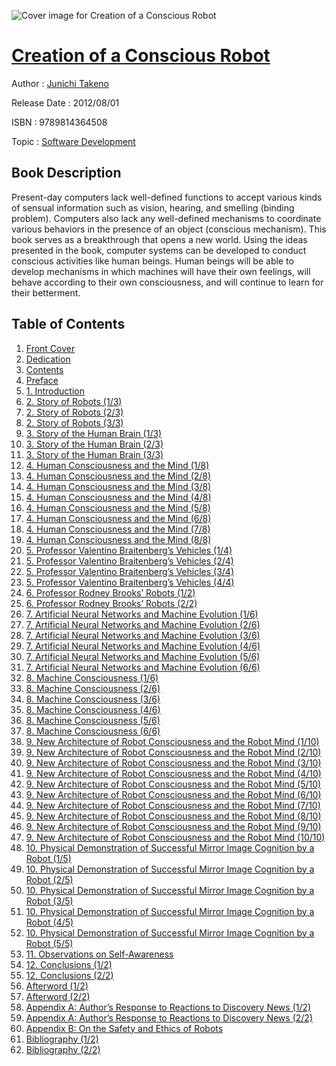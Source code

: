 ![Cover image for Creation of a Conscious Robot](https://imgdetail.ebookreading.net/cover/cover/software_development/EB9789814364508.jpg)

[Creation of a Conscious Robot](https://ebookreading.net/view/book/Creation+of+a+Conscious+Robot-EB9789814364508_1.html "Creation of a Conscious Robot")
====================================================================================================================

Author : [Junichi Takeno](https://ebookreading.net/search/author/Junichi+Takeno)

Release Date : 2012/08/01

ISBN : 9789814364508

Topic : [Software Development](https://ebookreading.net/search/category/software-development)

Book Description
-----------------

Present-day computers lack well-defined functions to accept various kinds of sensual information such as vision, hearing, and smelling (binding problem). Computers also lack any well-defined mechanisms to coordinate various behaviors in the presence of an object (conscious mechanism). This book serves as a breakthrough that opens a new world. Using the ideas presented in the book, computer systems can be developed to conduct conscious activities like human beings. Human beings will be able to develop mechanisms in which machines will have their own feelings, will behave according to their own consciousness, and will continue to learn for their betterment. 
              
Table of Contents
-----------------

1. [Front Cover](https://ebookreading.net/view/book/Creation+of+a+Conscious+Robot-EB9789814364508_1.html)
1. [Dedication](https://ebookreading.net/view/book/Creation+of+a+Conscious+Robot-EB9789814364508_2.html)
1. [Contents](https://ebookreading.net/view/book/Creation+of+a+Conscious+Robot-EB9789814364508_3.html)
1. [Preface](https://ebookreading.net/view/book/Creation+of+a+Conscious+Robot-EB9789814364508_4.html)
1. [1. Introduction](https://ebookreading.net/view/book/Creation+of+a+Conscious+Robot-EB9789814364508_5.html)
1. [2. Story of Robots (1/3)](https://ebookreading.net/view/book/Creation+of+a+Conscious+Robot-EB9789814364508_6.html)
1. [2. Story of Robots (2/3)](https://ebookreading.net/view/book/Creation+of+a+Conscious+Robot-EB9789814364508_7.html)
1. [2. Story of Robots (3/3)](https://ebookreading.net/view/book/Creation+of+a+Conscious+Robot-EB9789814364508_8.html)
1. [3. Story of the Human Brain (1/3)](https://ebookreading.net/view/book/Creation+of+a+Conscious+Robot-EB9789814364508_9.html)
1. [3. Story of the Human Brain (2/3)](https://ebookreading.net/view/book/Creation+of+a+Conscious+Robot-EB9789814364508_10.html)
1. [3. Story of the Human Brain (3/3)](https://ebookreading.net/view/book/Creation+of+a+Conscious+Robot-EB9789814364508_11.html)
1. [4. Human Consciousness and the Mind (1/8)](https://ebookreading.net/view/book/Creation+of+a+Conscious+Robot-EB9789814364508_12.html)
1. [4. Human Consciousness and the Mind (2/8)](https://ebookreading.net/view/book/Creation+of+a+Conscious+Robot-EB9789814364508_13.html)
1. [4. Human Consciousness and the Mind (3/8)](https://ebookreading.net/view/book/Creation+of+a+Conscious+Robot-EB9789814364508_14.html)
1. [4. Human Consciousness and the Mind (4/8)](https://ebookreading.net/view/book/Creation+of+a+Conscious+Robot-EB9789814364508_15.html)
1. [4. Human Consciousness and the Mind (5/8)](https://ebookreading.net/view/book/Creation+of+a+Conscious+Robot-EB9789814364508_16.html)
1. [4. Human Consciousness and the Mind (6/8)](https://ebookreading.net/view/book/Creation+of+a+Conscious+Robot-EB9789814364508_17.html)
1. [4. Human Consciousness and the Mind (7/8)](https://ebookreading.net/view/book/Creation+of+a+Conscious+Robot-EB9789814364508_18.html)
1. [4. Human Consciousness and the Mind (8/8)](https://ebookreading.net/view/book/Creation+of+a+Conscious+Robot-EB9789814364508_19.html)
1. [5. Professor Valentino Braitenberg’s Vehicles (1/4)](https://ebookreading.net/view/book/Creation+of+a+Conscious+Robot-EB9789814364508_20.html)
1. [5. Professor Valentino Braitenberg’s Vehicles (2/4)](https://ebookreading.net/view/book/Creation+of+a+Conscious+Robot-EB9789814364508_21.html)
1. [5. Professor Valentino Braitenberg’s Vehicles (3/4)](https://ebookreading.net/view/book/Creation+of+a+Conscious+Robot-EB9789814364508_22.html)
1. [5. Professor Valentino Braitenberg’s Vehicles (4/4)](https://ebookreading.net/view/book/Creation+of+a+Conscious+Robot-EB9789814364508_23.html)
1. [6. Professor Rodney Brooks’ Robots (1/2)](https://ebookreading.net/view/book/Creation+of+a+Conscious+Robot-EB9789814364508_24.html)
1. [6. Professor Rodney Brooks’ Robots (2/2)](https://ebookreading.net/view/book/Creation+of+a+Conscious+Robot-EB9789814364508_25.html)
1. [7. Artificial Neural Networks and Machine Evolution (1/6)](https://ebookreading.net/view/book/Creation+of+a+Conscious+Robot-EB9789814364508_26.html)
1. [7. Artificial Neural Networks and Machine Evolution (2/6)](https://ebookreading.net/view/book/Creation+of+a+Conscious+Robot-EB9789814364508_27.html)
1. [7. Artificial Neural Networks and Machine Evolution (3/6)](https://ebookreading.net/view/book/Creation+of+a+Conscious+Robot-EB9789814364508_28.html)
1. [7. Artificial Neural Networks and Machine Evolution (4/6)](https://ebookreading.net/view/book/Creation+of+a+Conscious+Robot-EB9789814364508_29.html)
1. [7. Artificial Neural Networks and Machine Evolution (5/6)](https://ebookreading.net/view/book/Creation+of+a+Conscious+Robot-EB9789814364508_30.html)
1. [7. Artificial Neural Networks and Machine Evolution (6/6)](https://ebookreading.net/view/book/Creation+of+a+Conscious+Robot-EB9789814364508_31.html)
1. [8. Machine Consciousness (1/6)](https://ebookreading.net/view/book/Creation+of+a+Conscious+Robot-EB9789814364508_32.html)
1. [8. Machine Consciousness (2/6)](https://ebookreading.net/view/book/Creation+of+a+Conscious+Robot-EB9789814364508_33.html)
1. [8. Machine Consciousness (3/6)](https://ebookreading.net/view/book/Creation+of+a+Conscious+Robot-EB9789814364508_34.html)
1. [8. Machine Consciousness (4/6)](https://ebookreading.net/view/book/Creation+of+a+Conscious+Robot-EB9789814364508_35.html)
1. [8. Machine Consciousness (5/6)](https://ebookreading.net/view/book/Creation+of+a+Conscious+Robot-EB9789814364508_36.html)
1. [8. Machine Consciousness (6/6)](https://ebookreading.net/view/book/Creation+of+a+Conscious+Robot-EB9789814364508_37.html)
1. [9. New Architecture of Robot Consciousness and the Robot Mind (1/10)](https://ebookreading.net/view/book/Creation+of+a+Conscious+Robot-EB9789814364508_38.html)
1. [9. New Architecture of Robot Consciousness and the Robot Mind (2/10)](https://ebookreading.net/view/book/Creation+of+a+Conscious+Robot-EB9789814364508_39.html)
1. [9. New Architecture of Robot Consciousness and the Robot Mind (3/10)](https://ebookreading.net/view/book/Creation+of+a+Conscious+Robot-EB9789814364508_40.html)
1. [9. New Architecture of Robot Consciousness and the Robot Mind (4/10)](https://ebookreading.net/view/book/Creation+of+a+Conscious+Robot-EB9789814364508_41.html)
1. [9. New Architecture of Robot Consciousness and the Robot Mind (5/10)](https://ebookreading.net/view/book/Creation+of+a+Conscious+Robot-EB9789814364508_42.html)
1. [9. New Architecture of Robot Consciousness and the Robot Mind (6/10)](https://ebookreading.net/view/book/Creation+of+a+Conscious+Robot-EB9789814364508_43.html)
1. [9. New Architecture of Robot Consciousness and the Robot Mind (7/10)](https://ebookreading.net/view/book/Creation+of+a+Conscious+Robot-EB9789814364508_44.html)
1. [9. New Architecture of Robot Consciousness and the Robot Mind (8/10)](https://ebookreading.net/view/book/Creation+of+a+Conscious+Robot-EB9789814364508_45.html)
1. [9. New Architecture of Robot Consciousness and the Robot Mind (9/10)](https://ebookreading.net/view/book/Creation+of+a+Conscious+Robot-EB9789814364508_46.html)
1. [9. New Architecture of Robot Consciousness and the Robot Mind (10/10)](https://ebookreading.net/view/book/Creation+of+a+Conscious+Robot-EB9789814364508_47.html)
1. [10. Physical Demonstration of Successful Mirror Image Cognition by a Robot (1/5)](https://ebookreading.net/view/book/Creation+of+a+Conscious+Robot-EB9789814364508_48.html)
1. [10. Physical Demonstration of Successful Mirror Image Cognition by a Robot (2/5)](https://ebookreading.net/view/book/Creation+of+a+Conscious+Robot-EB9789814364508_49.html)
1. [10. Physical Demonstration of Successful Mirror Image Cognition by a Robot (3/5)](https://ebookreading.net/view/book/Creation+of+a+Conscious+Robot-EB9789814364508_50.html)
1. [10. Physical Demonstration of Successful Mirror Image Cognition by a Robot (4/5)](https://ebookreading.net/view/book/Creation+of+a+Conscious+Robot-EB9789814364508_51.html)
1. [10. Physical Demonstration of Successful Mirror Image Cognition by a Robot (5/5)](https://ebookreading.net/view/book/Creation+of+a+Conscious+Robot-EB9789814364508_52.html)
1. [11. Observations on Self-Awareness](https://ebookreading.net/view/book/Creation+of+a+Conscious+Robot-EB9789814364508_53.html)
1. [12. Conclusions (1/2)](https://ebookreading.net/view/book/Creation+of+a+Conscious+Robot-EB9789814364508_54.html)
1. [12. Conclusions (2/2)](https://ebookreading.net/view/book/Creation+of+a+Conscious+Robot-EB9789814364508_55.html)
1. [Afterword (1/2)](https://ebookreading.net/view/book/Creation+of+a+Conscious+Robot-EB9789814364508_56.html)
1. [Afterword (2/2)](https://ebookreading.net/view/book/Creation+of+a+Conscious+Robot-EB9789814364508_57.html)
1. [Appendix A: Author’s Response to Reactions to Discovery News (1/2)](https://ebookreading.net/view/book/Creation+of+a+Conscious+Robot-EB9789814364508_58.html)
1. [Appendix A: Author’s Response to Reactions to Discovery News (2/2)](https://ebookreading.net/view/book/Creation+of+a+Conscious+Robot-EB9789814364508_59.html)
1. [Appendix B: On the Safety and Ethics of Robots](https://ebookreading.net/view/book/Creation+of+a+Conscious+Robot-EB9789814364508_60.html)
1. [Bibliography (1/2)](https://ebookreading.net/view/book/Creation+of+a+Conscious+Robot-EB9789814364508_61.html)
1. [Bibliography (2/2)](https://ebookreading.net/view/book/Creation+of+a+Conscious+Robot-EB9789814364508_0.html)
